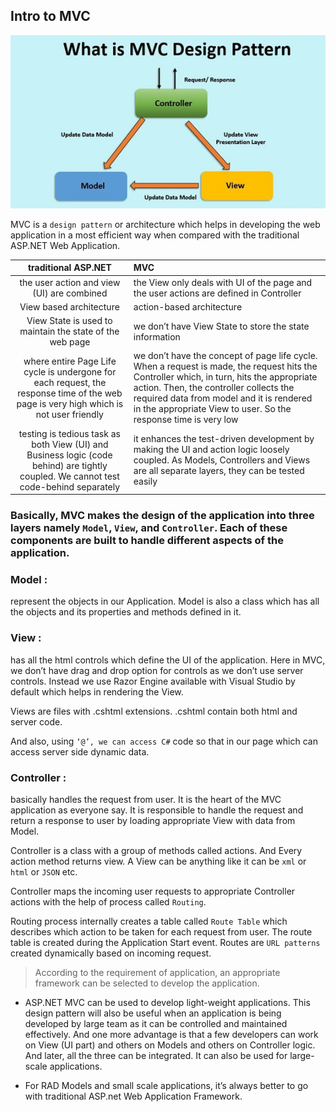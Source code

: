 ## Intro to MVC
![](./img/Mvc.png)

MVC is a `design pattern` or architecture which helps in developing the web application in a most efficient way when compared with the traditional ASP.NET Web Application.

| traditional ASP.NET | MVC |
| :---:    | :---    |
| the user action and view (UI) are combined|the View only deals with UI of the page and the user actions are defined in Controller |
| View based architecture   |  action-based architecture |
|View State is used to maintain the state of the web page|we don’t have View State to store the state information|
|where entire Page Life cycle is undergone for each request, the response time of the web page is very high which is not user friendly|we don’t have the concept of page life cycle. When a request is made, the request hits the Controller which, in turn, hits the appropriate action. Then, the controller collects the required data from model and it is rendered in the appropriate View to user. So the response time is very low|
|testing is tedious task as both View (UI) and Business logic (code behind) are tightly coupled. We cannot test code-behind separately|it enhances the test-driven development by making the UI and action logic loosely coupled. As Models, Controllers and Views are all separate layers, they can be tested easily|

### Basically, MVC makes the design of the application into three layers namely `Model`, `View`, and `Controller`. Each of these components are built to handle different aspects of the application.

### Model :
represent the objects in our Application. Model is also a class which has all the objects and its properties and methods defined in it.

### View :
has all the html controls which define the UI of the application. Here in MVC, we don’t have drag and drop option for controls as we don’t use server controls. Instead we use Razor Engine available with Visual Studio by default which helps in rendering the View.

Views are files with .cshtml extensions. .cshtml contain both html and server code.

And also, using `‘@’, we can access C#` code so that in our page which can access server side dynamic data.


### Controller :
basically handles the request from user. It is the heart of the MVC application as everyone say. It is responsible to handle the request and return a response to user by loading appropriate View with data from Model.

Controller is a class with a group of methods called actions. And Every action method returns view. A View can be anything like it can be `xml` or `html` or `JSON` etc.


Controller maps the incoming user requests to appropriate Controller actions with the help of process called `Routing`.

Routing process internally creates a table called `Route Table` which describes which action to be taken for each request from user. The route table is created during the Application Start event. Routes are `URL patterns` created dynamically based on incoming request.

>According to the requirement of application, an appropriate framework can be selected to develop the application.

* ASP.NET MVC can be used to develop light-weight applications. This design pattern will also be useful when an application is being developed by large team as it can be controlled and maintained effectively. And one more advantage is that a few developers can work on View (UI part) and others on Models and others on Controller logic. And later, all the three can be integrated. It can also be used for large-scale applications.

* For RAD Models and small scale applications, it’s always better to go with traditional ASP.net Web Application Framework.